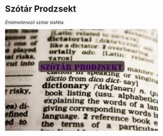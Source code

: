 # Szótár Prodzsekt

*Értelmetlenező* szótár staféta

![Szotar Prodzsekt](https://github.com/andrejmoltok/SzotarProdzsekt/blob/main/szotar_prodzsekt.png?raw=true)
